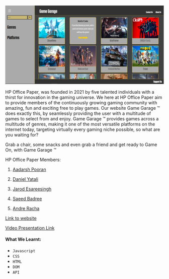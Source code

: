 ![alt text](https://github.com/DanielYatali/FTPGAMES/blob/main/image.png)


HP Office Paper, was founded in 2021 by five talented individuals with a thirst for innovation in the gaming universe. We here at HP Office Paper aim to provide members of the continuously growing gaming community with amazing, fun and exciting free to play games. Our website Game Garage ™ does exactly this, by seamlessly providing the user with a multitude of games to select from and enjoy. Game Garage ™ provides games across a multitude of genres, making it one of the most versatile platforms on the internet today, targeting virtually every gaming niche possible, so what are you waiting for?

Grab a chair, some snacks and even grab a friend and get ready to Game On, with Game Garage ™

HP Office Paper Members:

1. [Aadarsh Pooran](https://github.com/AadarshPooran)

2. [Daniel Yatali](https://github.com/DanielYatali)

3. [Jarod Esareesingh](https://github.com/Updeus)

4. [Saeed Badree](https://github.com/SaeedBadree)

5. [Andre Racha](https://github.com/AndreRacha)

[Link to website](https://hpofficepaper-freegames.netlify.app)

[Video Presentation Link](https://youtu.be/og1y8cgCMAQ)

#### What We Learnt:
* `Javascript`
* `CSS`
* `HTML`
* `DOM`
* `API`
